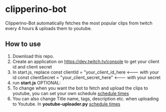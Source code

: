 # clipperino-bot

Clipperino-Bot automatically fetches the most popular clips from twitch every 4 hours & uploads them to youtube.

## How to use
1. Download this repo.
2. Create an application on https://dev.twitch.tv/console to get your client id and client secret
3. In start.js, replace
  const clientId = "your_client_id_here <--- with your id
  const clientSecret = "your_client_secret_here" <--- with your secret
4. run **start.js**
OPTIONAL:
5. To change when you want the bot to fetch and upload the clips to youtube, you can set your own schedule
[schedule times](https://i.ibb.co/BTQJWVc/shcedule-Job.jpg)
6. You can also change Title name, tags, description etc. when uploading to Youtube.
In **youtube-uploader.py**
[schedule times](https://i.ibb.co/wcH3NgP/youtube-uploader-body.jpg)
